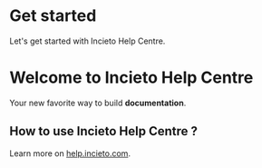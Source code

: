 # Get started

Let's get started with Incieto Help Centre.

# Welcome to Incieto Help Centre

Your new favorite way to build **documentation**.

## How to use Incieto Help Centre ?

Learn more on [help.incieto.com](https://help.incieto.com).
